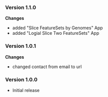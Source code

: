 ### Version 1.1.0
__Changes__
- added "Slice FeatureSets by Genomes" App
- added "Logial Slice Two FeatureSets" App

### Version 1.0.1
__Changes__
- changed contact from email to url

### Version 1.0.0
- Initial release

